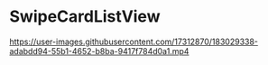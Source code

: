 # SwipeCardListView

https://user-images.githubusercontent.com/17312870/183029338-adabdd94-55b1-4652-b8ba-9417f784d0a1.mp4
